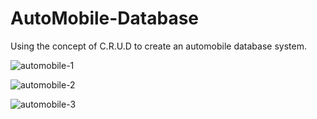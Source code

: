 # AutoMobile-Database
Using the concept of C.R.U.D to create an automobile database system.

![automobile-1](https://user-images.githubusercontent.com/55001688/64529873-554ef780-d325-11e9-88dd-fd0f2b060d90.PNG)



![automobile-2](https://user-images.githubusercontent.com/55001688/64529929-6d267b80-d325-11e9-9429-efb39325a54d.PNG)


![automobile-3](https://user-images.githubusercontent.com/55001688/64529955-77487a00-d325-11e9-8bb9-a583c969367e.PNG)
